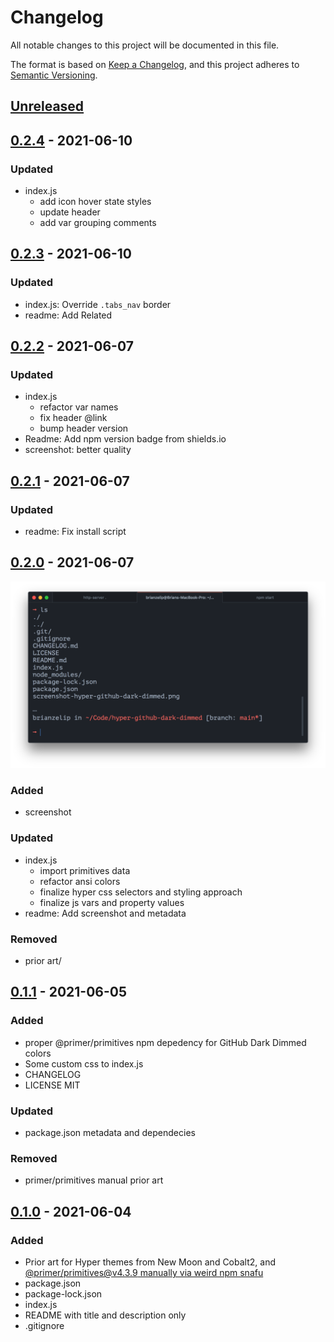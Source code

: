 # Changelog

All notable changes to this project will be documented in this file.

The format is based on [Keep a Changelog](https://keepachangelog.com/en/1.0.0/),
and this project adheres to [Semantic Versioning](https://semver.org/spec/v2.0.0.html).

## [Unreleased]

## [0.2.4] - 2021-06-10

### Updated

- index.js
  - add icon hover state styles
  - update header
  - add var grouping comments

## [0.2.3] - 2021-06-10

### Updated

- index.js: Override `.tabs_nav` border
- readme: Add Related

## [0.2.2] - 2021-06-07

### Updated

- index.js
  - refactor var names
  - fix header @link
  - bump header version
- Readme: Add npm version badge from shields.io
- screenshot: better quality

## [0.2.1] - 2021-06-07

### Updated

- readme: Fix install script

## [0.2.0] - 2021-06-07

![Screenshot](./screenshot-hyper-github-dark-dimmed.png)

### Added

- screenshot

### Updated

- index.js
  - import primitives data
  - refactor ansi colors
  - finalize hyper css selectors and styling approach
  - finalize js vars and property values
- readme: Add screenshot and metadata

### Removed

- prior art/

## [0.1.1] - 2021-06-05

### Added

- proper @primer/primitives npm depedency for GitHub Dark Dimmed colors
- Some custom css to index.js
- CHANGELOG
- LICENSE MIT

### Updated

- package.json metadata and dependecies

### Removed

- primer/primitives manual prior art

## [0.1.0] - 2021-06-04

### Added

- Prior art for Hyper themes from New Moon and Cobalt2, and [@primer/primitives@v4.3.9 manually via weird npm snafu](https://github.com/primer/primitives/issues/127)
- package.json
- package-lock.json
- index.js
- README with title and description only
- .gitignore

[unreleased]: https://github.com/brianzelip/hyper-github-dark-dimmed/compare/v0.1.0...HEAD
[0.2.4]: https://github.com/brianzelip/hyper-github-dark-dimmed/compare/v0.1.0...v0.2.4
[0.2.3]: https://github.com/brianzelip/hyper-github-dark-dimmed/compare/v0.1.0...v0.2.3
[0.2.2]: https://github.com/brianzelip/hyper-github-dark-dimmed/compare/v0.1.0...v0.2.2
[0.2.1]: https://github.com/brianzelip/hyper-github-dark-dimmed/compare/v0.1.0...v0.2.1
[0.2.0]: https://github.com/brianzelip/hyper-github-dark-dimmed/compare/v0.1.0...v0.2.0
[0.1.1]: https://github.com/brianzelip/hyper-github-dark-dimmed/compare/v0.1.0...v0.1.1
[0.1.0]: https://github.com/brianzelip/hyper-github-dark-dimmed/releases/tag/v0.1.0
